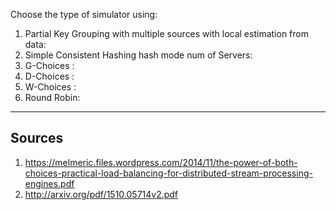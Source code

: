 Choose the type of simulator using:
1. Partial Key Grouping with multiple sources with local estimation from data: <SimulatorType inFileName outFileName serversNo initialTime NumSources>
2. Simple Consistent Hashing hash mode num of Servers: <SimulatorType inFileName outFileName serversNo initialTime>
3. G-Choices : <SimulatorType inFileName outFileName serversNo initialTime>
4. D-Choices : <SimulatorType inFileName outFileName serversNo initialTime>
5. W-Choices : <SimulatorType inFileName outFileName serversNo initialTime>
6. Round Robin: <SimulatorType inFileName outFileName serversNo initialTime>

---------
Sources
---------
1. https://melmeric.files.wordpress.com/2014/11/the-power-of-both-choices-practical-load-balancing-for-distributed-stream-processing-engines.pdf
2. http://arxiv.org/pdf/1510.05714v2.pdf
